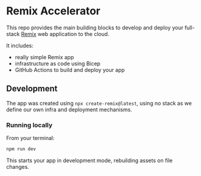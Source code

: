 # Remix Accelerator

This repo provides the main building blocks to develop and deploy your full-stack [Remix](https://remix.run/docs) web application to the cloud.

It includes:

- really simple Remix app
- infrastructure as code using Bicep
- GitHub Actions to build and deploy your app

## Development

The app was created using `npx create-remix@latest`, using no stack as we define our own infra and deployment mechanisms.

### Running locally

From your terminal:

```sh
npm run dev
```

This starts your app in development mode, rebuilding assets on file changes.
